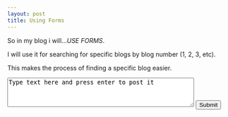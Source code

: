 ```yaml
---
layout: post
title: Using Forms
---
```

<head>
<script>
function Message() {
  var message = document.getElementById("meme").value;
  document.getElementById("print").innerHTML = "Anonymous said: " + message
}
</script>
</head>

<p>So in my blog i will...<em>USE FORMS</em>.</p>

<p>I will use it for searching for specific blogs by blog number (1, 2, 3, etc).</p>
<p>This makes the process of finding a specific blog easier.</p>

<form onsubmit="Message()" method="post">
<textarea rows="4" cols="50" id="meme">
Type text here and press enter to post it
</textarea>
<input type="submit" value="Submit" name="button">
</form>

<p id="print"></p>



